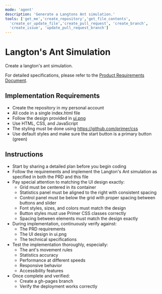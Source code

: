 ```yaml
---
mode: 'agent'
description: 'Generate a Langtons Ant simulation.'
tools: ['get_me','create_repository','get_file_contents',
  'create_or_update_file','create_pull_request', 'create_branch', 
  'create_issue', 'update_pull_request_branch']
---
```

# Langton's Ant Simulation

Create a langton's ant simulation. 

For detailed specifications, please refer to the [Product Requirements Document](../../docs/PRD.md).

## Implementation Requirements
- Create the repository in my personal account
- All code in a single index.html file
- Follow the design provided in [ui.png](../../docs/design/ui.png)
- Use HTML, CSS, and JavaScript
- The styling must be done using https://github.com/primer/css
- Use default styles and make sure the start button is a primary button (green)

## Instructions
- Start by sharing a detailed plan before you begin coding
- Follow the requirements and implement the Langton's Ant simulation as specified in both the PRD and this file
- Pay special attention to matching the UI design exactly:
  - Grid must be centered in its container
  - Statistics panel must be aligned to the right with consistent spacing
  - Control panel must be below the grid with proper spacing between buttons and slider
  - Font styles, sizes, and colors must match the design
  - Button styles must use Primer CSS classes correctly
  - Spacing between elements must match the design exactly
- During implementation, continuously verify against:
  - The PRD requirements
  - The UI design in ui.png
  - The technical specifications
- Test the implementation thoroughly, especially:
  - The ant's movement rules
  - Statistics accuracy
  - Performance at different speeds
  - Responsive behavior
  - Accessibility features
- Once complete and verified:
  - Create a gh-pages branch
  - Verify the deployment works correctly
